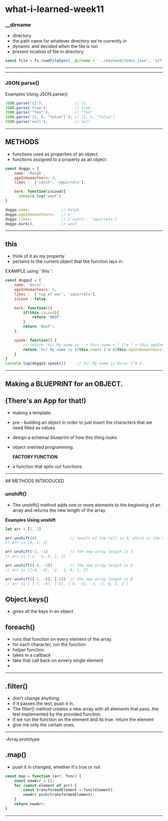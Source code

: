# what-i-learned-week11

### **__dirname**  
- directory 
- the path name for whatever directory we're currently in
- dynamic and decided when the file is run
- present location of file in directory
```javascript
const file = fs.readFileSync(__dirname + '../backend/todos.json', 'utf-8')
```
<hr>
<hr>

### JSON.parse()

Examples
Using JSON.parse()
```javascript
JSON.parse('{}');              // {}
JSON.parse('true');            // true
JSON.parse('"foo"');           // "foo"
JSON.parse('[1, 5, "false"]'); // [1, 5, "false"]
JSON.parse('null');            // null
```
<hr>

## METHODS
- functions used as properties of an object.
- functions assigned to a property as an object.
```javascript
const doggo = {
    name: 'Ralph',
    ageInHumanYears: 4,
    likes :  ['catch', 'squirrels'],

    bark: function(isLoud){
      console.log('woof')
}    

doggo.name;              // Ralph
doggo.ageInHumanYears;   // 4
doggo.likes;             // ['catch', 'squirrels']
doggo.bark();            // woof
```
<hr>


## this
- think of it as my property
- pertains to the current object that the function lays in.

EXAMPLE using ' this ':

```javascript
const doggo2 = {
    name: 'Oscar',
    ageInHumanYears: 5,
    likes :  ['tug of war', 'squirrels'],
    isLoud : false,

    bark: function(){
        if(this.isLoud){
            return 'WOOF'
        }
        return 'Woof';
    },

    speak: function() {
        // return 'hi! My name is ' + this.name + " I'm " + this.ageInHumanYears + '.'
        return `hi! My name is ${this.name} I'm ${this.ageInHumanYears}.`
    }
}    
console.log(doggo2.speak())     // hi! My name is Oscar I'm 5.
```
<hr>


## Making a BLUEPRINT for an OBJECT.
## (There's an App for that!)

- making a template.
- pre - building an object in order to just insert the characters that we need filled as values.
- design a schema/ blueprint of how this thing looks.
- object oreinted programming.
  
  **FACTORY FUNCTION**
- a function that spits out functions



<hr>
## METHODS INTRODUCED

### unshift()

- The unshift() method adds one or more elements to the beginning of an array and returns the new length of the array.

**Examples**
**Using unshift**

```javascript
let arr = [1, 2]

arr.unshift(0)               // result of the call is 3, which is the new array length
// arr is [0, 1, 2]

arr.unshift(-2, -1)          // the new array length is 5
// arr is [-2, -1, 0, 1, 2]

arr.unshift([-4, -3])        // the new array length is 6
// arr is [[-4, -3], -2, -1, 0, 1, 2]

arr.unshift([-7, -6], [-5])  // the new array length is 8
// arr is [ [-7, -6], [-5], [-4, -3], -2, -1, 0, 1, 2 ]
```

## Object.keys()
- gives all the keys in an object



## foreach()
- runs that function on every element of the array.
- for each character, run the function
- helper function
- takes in a callback
- take that call back on evvery single element
- 
<hr>

## .filter()
- don't change anything.
- if it passes the test, push it in.
- The filter() method creates a new array with all elements that pass.
the test implemented by the provided function.
- if we run the function on the element and its true. return the element
- give me only the certain ones.
<hr>


-Array.prototype 


## .map()
- push it in changed, whether it's true or not 

```javascript
const map = function (arr, func) {
    const newArr = [];
    for (const element of arr) {
        const transformedElement = func(element):
        newArr.push(transformedElement);
    }
    return newArr;
}
```
<hr>